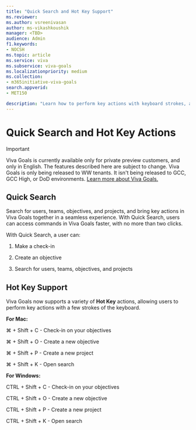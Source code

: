 ```yaml
---
title: "Quick Search and Hot Key Support"
ms.reviewer: 
ms.author: vsreenivasan
author: ms-vikashkoushik
manager: <TBD>
audience: Admin
f1.keywords:
- NOCSH
ms.topic: article
ms.service: viva
ms.subservice: viva-goals
ms.localizationpriority: medium
ms.collection:  
- m365initiative-viva-goals
search.appverid:
- MET150

description: "Learn how to perform key actions with keyboard strokes, and the ability to search."
---
```


# Quick Search and Hot Key Actions

> [!IMPORTANT]
> Viva Goals is currently available only for private preview customers, and only in English. The features described here are subject to change. Viva Goals is only being released to WW tenants. It isn't being released to GCC, GCC High, or DoD environments. [Learn more about Viva Goals.](https://go.microsoft.com/fwlink/?linkid=2189933)

## Quick Search

Search for users, teams, objectives, and projects, and bring key actions in Viva Goals together in a seamless experience. With Quick Search, users can access commands in Viva Goals faster, with no more than two clicks.

With Quick Search, a user can:

1. Make a check-in

2. Create an objective

3. Search for users, teams, objectives, and projects

## Hot Key Support

Viva Goals now supports a variety of **Hot Key** actions, allowing users to perform key actions with a few strokes of the keyboard.

**For Mac:**

⌘ + Shift + C - Check-in on your objectives

⌘ + Shift + O - Create a new objective

⌘ + Shift + P - Create a new project

⌘ + Shift + K - Open search

**For Windows:**

CTRL + Shift + C - Check-in on your objectives

CTRL + Shift + O - Create a new objective

CTRL + Shift + P - Create a new project

CTRL + Shift + K - Open search
